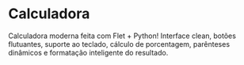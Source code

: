 # Calculadora
Calculadora moderna feita com Flet + Python! Interface clean, botões flutuantes, suporte ao teclado, cálculo de porcentagem, parênteses dinâmicos e formatação inteligente do resultado. 
